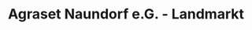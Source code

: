 ---
title: "Agraset Naundorf e.G. - Landmarkt"
url: /erlau/agraset-naundorf-e-g-landmarkt/
shop: Hofladen
---